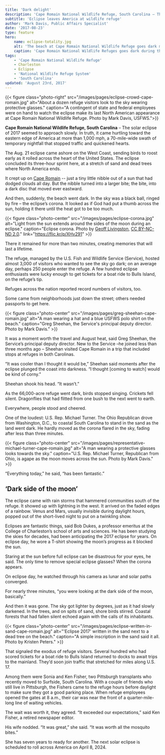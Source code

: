 ```yaml
---
title: 'Dark delight'
description: 'Cape Romain National Wildlife Refuge, South Carolina – The solar eclipse of 2017 seemed to approach slowly. In truth, it came hurtling toward the eastern edge of America at more than 1,000 mph, a 70-mile-wide swath of temporary nightfall that stopped traffic and quickened hearts.'
subtitle: 'Eclipse leaves America at wildlife refuge'
author: 'Mark Davis, Public Affairs Specialist'
date: '2017-08-23'
type: feature
hero:
    name: eclipse-totality.jpg
    alt: 'The beach at Cape Romain National Wildlife Refuge goes dark mid afternoon during the solar eclipse.'
    caption: 'Cape Romain National Wildlife Refuges goes dark during the total solar eclipse. Photo by Kristen Peters, USFWS.'
tags:
    - 'Cape Romain National Wildlife Refuge'
    - Charleston
    - Eclipse
    - 'National Wildlife Refuge System'
    - 'South Carolina'
updated: 'August 23rd, 2017'
---
```


{{< figure class="photo-right" src="/images/pages/eclipse-crowd-cape-romain.jpg" alt="About a dozen refuge visitors look to the sky wearing protective glasses." caption="A contingent of state and federal employees were on hand to watch the eclipse make its last North American appearance at Cape Romain National Wildlife Refuge.  Photo by Mark Davis, USFWS.">}}

**Cape Romain National Wildlife Refuge, South Carolina** – The solar eclipse of 2017 seemed to approach slowly. In truth, it came hurtling toward the eastern edge of America at more than 1,000 mph, a 70-mile-wide swath of temporary nightfall that stopped traffic and quickened hearts.
 
The Aug. 21 eclipse came ashore on the West Coast, sending birds to roost early as it rolled across the heart of the United States. The eclipse concluded its three-hour sprint here, at a stretch of sand and dead trees where North America ends.
 
It crept up on [Cape Romain](https://www.fws.gov/refuge/cape_romain/) -- just a tiny little nibble out of a sun that had dodged clouds all day. But the nibble turned into a larger bite; the bite, into a dark disc that moved ever eastward.
 
And then, suddenly, the beach went dark. In the sky was a black ball, ringed by fire – the eclipse’s corona. It looked as if God had put a thumb across the sun, holding it there until the heat got to be too much.

{{< figure class="photo-center" src="/images/pages/eclipse-corona.jpg" alt="Light from the sun extends around the sides of the moon during an eclipse." caption="Eclipse corona.  Photo by <a href='https://www.flickr.com/photos/geoliv/'>Geoff Livingston</a>, <a href='https://creativecommons.org/licenses/by-nc-nd/2.0/legalcode'>CC BY-NC-ND 2.0</a>." link="https://flic.kr/p/XHv291" >}}

There it remained for more than two minutes, creating memories that will last a lifetime.
 
The refuge, managed by the U.S. Fish and Wildlife Service (Service), hosted almost 3,000 of visitors who wanted to see the sky go dark; on an average day, perhaps 250 people enter the refuge. A few hundred eclipse enthusiasts were lucky enough to get tickets for a boat ride to Bulls Island, on the refuge’s tip.

Refuges across the nation reported record numbers of visitors, too. 

Some came from neighborhoods just down the street; others needed passports to get here.

{{< figure class="photo-center" src="/images/pages/greg-sheehan-cape-romain.jpg" alt="A man wearing a hat and a blue USFWS polo shirt on the beach." caption="Greg Sheehan, the Service's principal deputy director.  Photo by Mark Davis." >}}

It was a moment worth the travel and August heat, said Greg Sheehan, the Service’s principal deputy director. New to the Service –he joined less than three months ago – Sheehan visited Cape Romain in a trip that included stops at refuges in both Carolinas.
 
“It was cooler than I thought it would be,” Sheehan said moments after the eclipse plunged the coast into darkness. “I thought [coming to watch] would be kind of corny.”
 
Sheehan shook his head. “It wasn’t.”
 
As the 66,000-acre refuge went dark, birds stopped singing. Crickets fell silent. Dragonflies that had flitted from one bush to the next went to earth.
 
Everywhere, people stood and cheered.
 
One of the loudest: U.S. Rep. Michael Turner. The Ohio Republican drove from Washington, D.C., to coastal South Carolina to stand in the sand as the land went dark. He hardly moved as the corona flared in the sky, fading after less than three minutes.
 
{{< figure class="photo-center" src="/images/pages/representative-michael-turner-cape-romain.jpg" alt="A man wearing a protective glasses looks towards the sky." caption="U.S. Rep. Michael Turner, Republican from Ohio, is agape as the moon moves across the sun.  Photo by Mark Davis." >}}

“Everything today,” he said, “has been fantastic.”
 
## ‘Dark side of the moon’

The eclipse came with rain storms that hammered communities south of the refuge.  It showed up with lightning in the west.  It arrived on the faded edges of a rainbow. Venus and Mars, usually invisible during daylight hours, popped out of the short-lived night to put on a twinkling show.
 
Eclipses are fantastic things, said Bob Dukes, a professor emeritus at the College of Charleston’s school of arts and sciences. He has been studying the skies for decades, had been anticipating the 2017 eclipse for years. On eclipse day, he wore a T-shirt showing the moon’s progress as it blocked the sun.
 
Staring at the sun before full eclipse can be disastrous for your eyes, he said. The only time to remove special eclipse glasses? When the corona appears.
 
On eclipse day, he watched through his camera as lunar and solar paths converged.
 
For nearly three minutes, “you were looking at the dark side of the moon, basically.”
 
And then it was gone. The sky got lighter by degrees, just as it had slowly darkened. In the trees, and on spits of sand, shore birds stirred. Coastal forests that had fallen silent echoed again with the calls of its inhabitants.

{{< figure class="photo-center" src="/images/pages/eclipse-written-in-sand-cape-romain.jpg" alt="'Eclipse 2017' written in the sand next to a dead tree on the beach." caption="A simple inscription in the sand said it all.  Photo by Kristen Peters." >}}
 
That signaled the exodus of refuge visitors. Several hundred who had scored tickets for a boat ride to Bulls Island returned to docks to await trips to the mainland. They’d soon join traffic that stretched for miles along U.S. 17.
 
Among them were Sonia and Ken Fisher, two Pittsburgh transplants who recently moved to Surfside, South Carolina. With a couple of friends who still live in Pittsburgh, the Fishers came to the refuge hours before daylight to make sure they got a good parking place. When refuge employees opened the gates at 8 a.m., their car was near the front of a quarter-mile-long line of waiting vehicles.
 
The wait was worth it, they agreed.  “It exceeded our expectations,” said Ken Fisher, a retired newspaper editor.
 
His wife nodded. “It was great,” she said. “It was worth all the mosquito bites.”
 
She has seven years to ready for another. The next solar eclipse is scheduled to roll across America on April 8, 2024.
